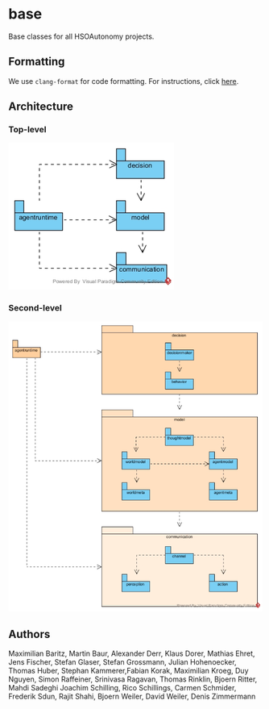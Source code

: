 # base
Base classes for all HSOAutonomy projects.

## Formatting

We use `clang-format` for code formatting. For instructions, click [here](https://github.com/hsoautonomy/formatting).

## Architecture

### Top-level

 ![](uml/images/Architecture_Firstlevel.jpg)


### Second-level

 ![](uml/images/Architecture_Secondlevel.jpg)


## Authors
Maximilian Baritz, Martin Baur, Alexander Derr, Klaus Dorer, Mathias Ehret, Jens Fischer, 
Stefan Glaser, Stefan Grossmann, Julian Hohenoecker, Thomas Huber, Stephan Kammerer,Fabian Korak,
Maximilian Kroeg, Duy Nguyen, Simon Raffeiner, Srinivasa Ragavan, Thomas Rinklin, Bjoern Ritter, Mahdi Sadeghi
Joachim Schilling, Rico Schillings, Carmen Schmider, Frederik Sdun, Rajit Shahi, Bjoern Weiler, David Weiler, Denis Zimmermann
